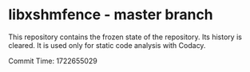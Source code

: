 # libxshmfence - master branch

This repository contains the frozen state of the repository.
Its history is cleared. It is used only for static code
analysis with Codacy.

Commit Time: 1722655029